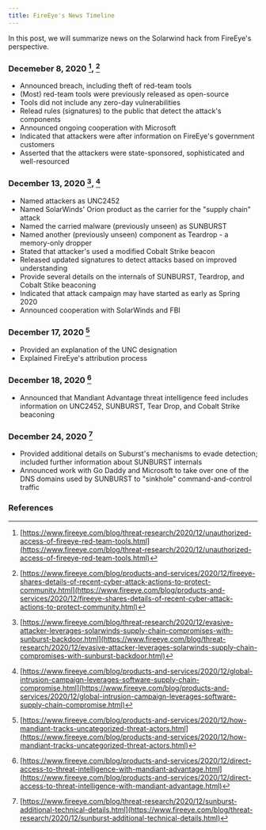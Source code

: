 ```yaml
---
title: FireEye's News Timeline
---
```


In this post, we will summarize news on the Solarwind hack from FireEye's perspective.

### Decemeber 8, 2020 [^feye20201208], [^feye20201208-2]
* Announced breach, including theft of red-team tools
* (Most) red-team tools were previously released as open-source
* Tools did not include any zero-day vulnerabilities
* Relead rules (signatures) to the public that detect the attack's components
* Announced ongoing cooperation with Microsoft
* Indicated that attackers were after information on FireEye's government customers
* Asserted that the attackers were state-sponsored, sophisticated and well-resourced 

### December 13, 2020 [^feye20201213], [^feye20201213-2]
* Named attackers as UNC2452
* Named SolarWinds' Orion product as the carrier for the "supply chain" attack
* Named the carried malware (previously unseen) as SUNBURST
* Named another (previously unseen) component as Teardrop - a memory-only dropper
* Stated that attacker's used a modified Cobalt Strike beacon
* Released updated signatures to detect attacks based on improved understanding
* Provide several details on the internals of SUNBURST, Teardrop, and Cobalt Stike beaconing
* Indicated that attack campaign may have started as early as Spring 2020
* Announced cooperation with SolarWinds and FBI

### December 17, 2020 [^feye20201217]
* Provided an explanation of the UNC designation
* Explained FireEye's attribution process

### December 18, 2020 [^feye20201218]
* Announced that Mandiant Advantage threat intelligence feed includes information on UNC2452, SUNBURST, Tear Drop, and Cobalt Strike beaconing

### December 24, 2020 [^feye20201224]
* Provided additional details on Suburst's mechanisms to evade detection; included further information about SUNBURST internals
* Announced work with Go Daddy and Microsoft to take over one of the DNS domains used by SUNBURST to "sinkhole" command-and-control traffic

### References
[^feye20201208]: [https://www.fireeye.com/blog/threat-research/2020/12/unauthorized-access-of-fireeye-red-team-tools.html](https://www.fireeye.com/blog/threat-research/2020/12/unauthorized-access-of-fireeye-red-team-tools.html)
[^feye20201208-2]: [https://www.fireeye.com/blog/products-and-services/2020/12/fireeye-shares-details-of-recent-cyber-attack-actions-to-protect-community.html](https://www.fireeye.com/blog/products-and-services/2020/12/fireeye-shares-details-of-recent-cyber-attack-actions-to-protect-community.html)
[^feye20201213]: [https://www.fireeye.com/blog/threat-research/2020/12/evasive-attacker-leverages-solarwinds-supply-chain-compromises-with-sunburst-backdoor.html](https://www.fireeye.com/blog/threat-research/2020/12/evasive-attacker-leverages-solarwinds-supply-chain-compromises-with-sunburst-backdoor.html)
[^feye20201213-2]: [https://www.fireeye.com/blog/products-and-services/2020/12/global-intrusion-campaign-leverages-software-supply-chain-compromise.html](https://www.fireeye.com/blog/products-and-services/2020/12/global-intrusion-campaign-leverages-software-supply-chain-compromise.html)
[^feye20201217]: [https://www.fireeye.com/blog/products-and-services/2020/12/how-mandiant-tracks-uncategorized-threat-actors.html](https://www.fireeye.com/blog/products-and-services/2020/12/how-mandiant-tracks-uncategorized-threat-actors.html)
[^feye20201218]: [https://www.fireeye.com/blog/products-and-services/2020/12/direct-access-to-threat-intelligence-with-mandiant-advantage.html](https://www.fireeye.com/blog/products-and-services/2020/12/direct-access-to-threat-intelligence-with-mandiant-advantage.html)
[^feye20201224]: [https://www.fireeye.com/blog/threat-research/2020/12/sunburst-additional-technical-details.html](https://www.fireeye.com/blog/threat-research/2020/12/sunburst-additional-technical-details.html)
